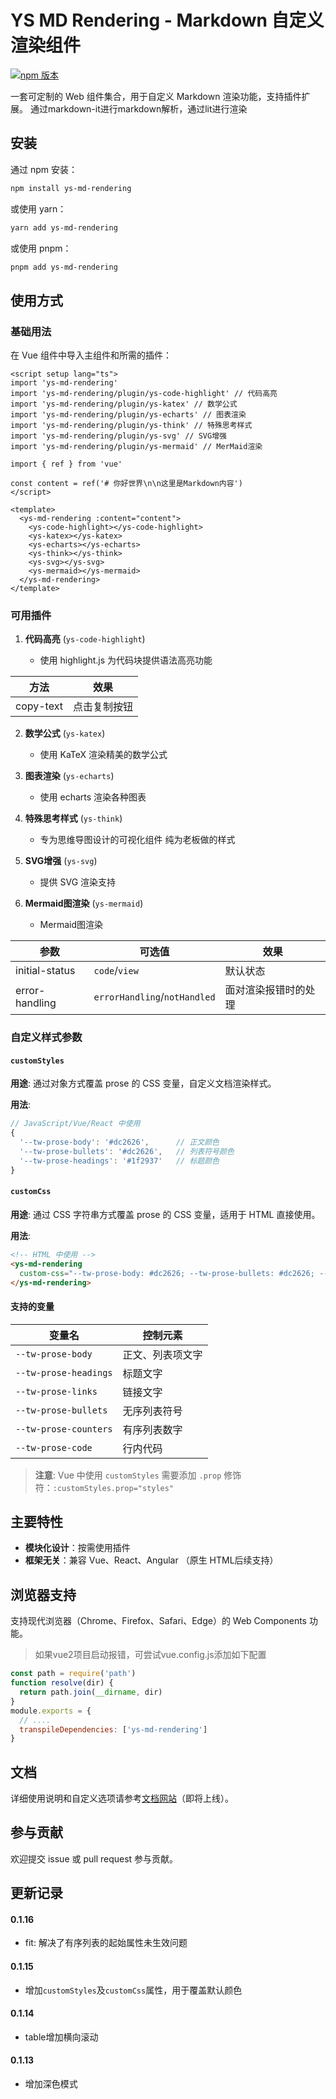 # YS MD Rendering - Markdown 自定义渲染组件

[![npm 版本](https://badge.fury.io/js/ys-md-rendering.svg)](https://badge.fury.io/js/ys-md-rendering)

一套可定制的 Web 组件集合，用于自定义 Markdown 渲染功能，支持插件扩展。
通过markdown-it进行markdown解析，通过lit进行渲染

## 安装

通过 npm 安装：

```bash
npm install ys-md-rendering
```

或使用 yarn：

```bash
yarn add ys-md-rendering
```

或使用 pnpm：

```bash
pnpm add ys-md-rendering
```

## 使用方式

### 基础用法

在 Vue 组件中导入主组件和所需的插件：

```vue
<script setup lang="ts">
import 'ys-md-rendering'
import 'ys-md-rendering/plugin/ys-code-highlight' // 代码高亮
import 'ys-md-rendering/plugin/ys-katex' // 数学公式
import 'ys-md-rendering/plugin/ys-echarts' // 图表渲染
import 'ys-md-rendering/plugin/ys-think' // 特殊思考样式
import 'ys-md-rendering/plugin/ys-svg' // SVG增强
import 'ys-md-rendering/plugin/ys-mermaid' // MerMaid渲染

import { ref } from 'vue'

const content = ref('# 你好世界\n\n这里是Markdown内容')
</script>

<template>
  <ys-md-rendering :content="content">
    <ys-code-highlight></ys-code-highlight>
    <ys-katex></ys-katex>
    <ys-echarts></ys-echarts>
    <ys-think></ys-think>
    <ys-svg></ys-svg>
    <ys-mermaid></ys-mermaid>
  </ys-md-rendering>
</template>
```

### 可用插件

1. **代码高亮** (`ys-code-highlight`)

   - 使用 highlight.js 为代码块提供语法高亮功能

| 方法      | 效果         |
| --------- | ------------ |
| copy-text | 点击复制按钮 |

2. **数学公式** (`ys-katex`)

   - 使用 KaTeX 渲染精美的数学公式

3. **图表渲染** (`ys-echarts`)

   - 使用 echarts 渲染各种图表

4. **特殊思考样式** (`ys-think`)

   - 专为思维导图设计的可视化组件 纯为老板做的样式

5. **SVG增强** (`ys-svg`)

   - 提供 SVG 渲染支持

6. **Mermaid图渲染** (`ys-mermaid`)

   - Mermaid图渲染

| 参数           | 可选值                       | 效果                 |
| -------------- | ---------------------------- | -------------------- |
| initial-status | `code`/`view`                | 默认状态             |
| error-handling | `errorHandling`/`notHandled` | 面对渲染报错时的处理 |

### 自定义样式参数

#### `customStyles` 

**用途**: 通过对象方式覆盖 prose 的 CSS 变量，自定义文档渲染样式。

**用法**: 
```javascript
// JavaScript/Vue/React 中使用
{
  '--tw-prose-body': '#dc2626',      // 正文颜色
  '--tw-prose-bullets': '#dc2626',   // 列表符号颜色
  '--tw-prose-headings': '#1f2937'   // 标题颜色
}
```

#### `customCss`

**用途**: 通过 CSS 字符串方式覆盖 prose 的 CSS 变量，适用于 HTML 直接使用。

**用法**:
```html
<!-- HTML 中使用 -->
<ys-md-rendering 
  custom-css="--tw-prose-body: #dc2626; --tw-prose-bullets: #dc2626; --tw-prose-headings: #1f2937">
</ys-md-rendering>
```

#### 支持的变量

| 变量名 | 控制元素 |
|--------|----------|
| `--tw-prose-body` | 正文、列表项文字 |
| `--tw-prose-headings` | 标题文字 |
| `--tw-prose-links` | 链接文字 |
| `--tw-prose-bullets` | 无序列表符号 |
| `--tw-prose-counters` | 有序列表数字 |
| `--tw-prose-code` | 行内代码 |

> **注意**: Vue 中使用 `customStyles` 需要添加 `.prop` 修饰符：`:customStyles.prop="styles"`

## 主要特性

- **模块化设计**：按需使用插件
- **框架无关**：兼容 Vue、React、Angular （原生 HTML后续支持）

## 浏览器支持

支持现代浏览器（Chrome、Firefox、Safari、Edge）的 Web Components 功能。

> 如果vue2项目启动报错，可尝试vue.config.js添加如下配置

```js
const path = require('path')
function resolve(dir) {
  return path.join(__dirname, dir)
}
module.exports = {
  // ....
  transpileDependencies: ['ys-md-rendering']
}
```

## 文档

详细使用说明和自定义选项请参考[文档网站](#)（即将上线）。

## 参与贡献

欢迎提交 issue 或 pull request 参与贡献。

## 更新记录

#### 0.1.16

- fit: 解决了有序列表的起始属性未生效问题

#### 0.1.15

- 增加`customStyles`及`customCss`属性，用于覆盖默认颜色

#### 0.1.14

- table增加横向滚动

#### 0.1.13

- 增加深色模式
